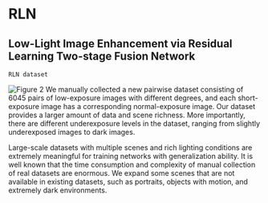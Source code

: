 # RLN
Low-Light Image Enhancement via Residual Learning Two-stage Fusion Network
---
`RLN dataset`  

![Figure 2](https://user-images.githubusercontent.com/66294411/144370042-b01c1e3a-4ef0-4cc2-be4e-f3e07f130246.png)
We manually collected a new pairwise dataset consisting of 6045 pairs of low-exposure images with different degrees, and each short-exposure image has a corresponding normal-exposure image. Our dataset provides a larger amount of data and scene richness. More importantly, there are different underexposure levels in the dataset, ranging from slightly underexposed images to dark images.  

Large-scale datasets with multiple scenes and rich lighting conditions are extremely meaningful for training networks with generalization ability. It is well known that the time consumption and complexity of manual collection of real datasets are enormous. We expand some scenes that are not available in existing datasets, such as portraits, objects with motion, and extremely dark environments.
